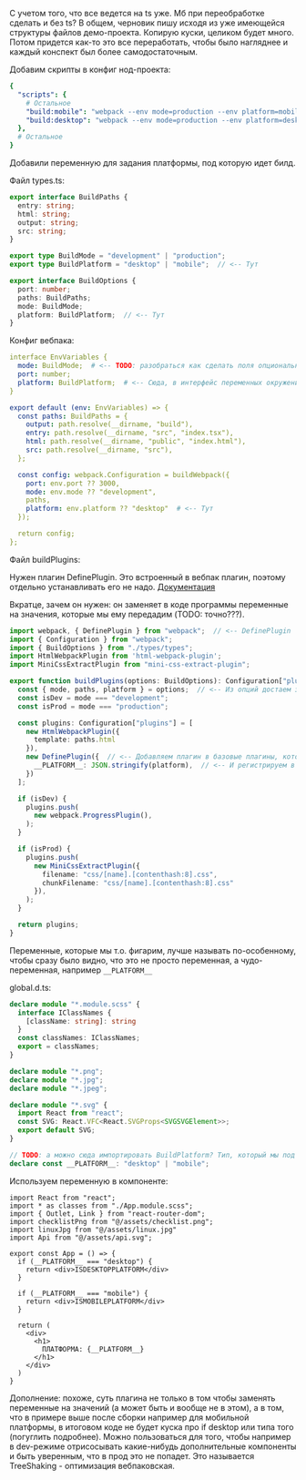 С учетом того, что все ведется на ts уже. Мб при переобработке сделать и без ts? В общем, черновик пишу исходя из уже имеющейся структуры файлов демо-проекта. Копирую куски, целиком будет много. Потом придется как-то это все переработать, чтобы было нагляднее и каждый конспект был более самодостаточным.



Добавим скрипты в конфиг нод-проекта:

```yaml
{
  "scripts": {
    # Остальное
    "build:mobile": "webpack --env mode=production --env platform=mobile",
    "build:desktop": "webpack --env mode=production --env platform=desktop"
  },
  # Остальное
}
```

Добавили переменную для задания платформы, под которую идет билд.

Файл types.ts:

```typescript
export interface BuildPaths {
  entry: string;
  html: string;
  output: string;
  src: string;
}

export type BuildMode = "development" | "production";
export type BuildPlatform = "desktop" | "mobile";  // <-- Тут

export interface BuildOptions {
  port: number;
  paths: BuildPaths;
  mode: BuildMode;
  platform: BuildPlatform;  // <-- Тут
}
```

Конфиг вебпака:

```yaml
interface EnvVariables {
  mode: BuildMode;  # <-- TODO: разобраться как сделать поля опциональными.
  port: number;
  platform: BuildPlatform;  # <-- Сюда, в интерфейс переменных окружения.
}

export default (env: EnvVariables) => {
  const paths: BuildPaths = {
    output: path.resolve(__dirname, "build"),
    entry: path.resolve(__dirname, "src", "index.tsx"),
    html: path.resolve(__dirname, "public", "index.html"),
    src: path.resolve(__dirname, "src"),
  };

  const config: webpack.Configuration = buildWebpack({
    port: env.port ?? 3000,
    mode: env.mode ?? "development",
    paths,
    platform: env.platform ?? "desktop"  # <-- Тут
  });

  return config;
};
```

Файл buildPlugins:

Нужен плагин DefinePlugin. Это встроенный в вебпак плагин, поэтому отдельно устанавливать его не надо. [Документация](https://webpack.js.org/plugins/define-plugin/)

Вкратце, зачем он нужен: он заменяет в коде программы переменные на значения, которые мы ему передадим (TODO: точно???).

```typescript
import webpack, { DefinePlugin } from "webpack";  // <-- DefinePlugin
import { Configuration } from "webpack";
import { BuildOptions } from "./types/types";
import HtmlWebpackPlugin from 'html-webpack-plugin';
import MiniCssExtractPlugin from "mini-css-extract-plugin";

export function buildPlugins(options: BuildOptions): Configuration["plugins"]{
  const { mode, paths, platform } = options;  // <-- Из опций достаем значение platform
  const isDev = mode === "development";
  const isProd = mode === "production";

  const plugins: Configuration["plugins"] = [
    new HtmlWebpackPlugin({
      template: paths.html
    }),
    new DefinePlugin({  // <-- Добавляем плагин в базовые плагины, которые есть всегда, независимо от режима.
      __PLATFORM__: JSON.stringify(platform),  // <-- И регистрируем в нем это значение платформы.
    })  
  ];

  if (isDev) {
    plugins.push(
      new webpack.ProgressPlugin(),
    );
  }

  if (isProd) {
    plugins.push(
      new MiniCssExtractPlugin({
        filename: "css/[name].[contenthash:8].css",
        chunkFilename: "css/[name].[contenthash:8].css"
      }),
    );
  }

  return plugins;
}
```

Переменные, которые мы т.о. фигарим, лучше называть по-особенному, чтобы сразу было видно, что это не просто переменная, а чудо-переменная, например `__PLATFORM__`

global.d.ts:

```typescript
declare module "*.module.scss" {
  interface IClassNames {
    [className: string]: string
  }
  const classNames: IClassNames;
  export = classNames;
}

declare module "*.png";
declare module "*.jpg";
declare module "*.jpeg";

declare module "*.svg" {
  import React from "react";
  const SVG: React.VFC<React.SVGProps<SVGSVGElement>>;
  export default SVG;
}

// TODO: а можно сюда импортировать BuildPlatform? Тип, который мы под этот юнион сделали как раз.
declare const __PLATFORM__: "desktop" | "mobile";
```

Используем переменную в компоненте:

```react
import React from "react";
import * as classes from "./App.module.scss";
import { Outlet, Link } from "react-router-dom";
import checklistPng from "@/assets/checklist.png";
import linuxJpg from "@/assets/linux.jpg"
import Api from "@/assets/api.svg";

export const App = () => {
  if (__PLATFORM__ === "desktop") {
    return <div>ISDESKTOPPLATFORM</div>
  }

  if (__PLATFORM__ === "mobile") {
    return <div>ISMOBILEPLATFORM</div>
  }
    
  return (
    <div>
      <h1>
        ПЛАТФОРМА: {__PLATFORM__}
      </h1>
    </div>
  )
}
```

Дополнение: похоже, суть плагина не только в том чтобы заменять переменные на значений (а может быть и вообще не в этом), а в том, что в примере выше после сборки например для мобильной платформы, в итоговом коде не будет куска про if desktop или типа того (погуглить подробнее). Можно пользоваться для того, чтобы например в dev-режиме отрисосывать какие-нибудь дополнительные компоненты и быть уверенным, что в прод это не попадет. Это называется TreeShaking - оптимизация вебпаковская.

